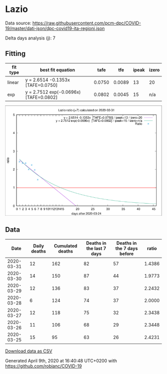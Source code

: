 # Lazio

Data source: https://raw.githubusercontent.com/pcm-dpc/COVID-19/master/dati-json/dpc-covid19-ita-regioni.json

Delta days analysis (j): 7

## Fitting 
|fit type|best fit equation|tafe|tfe|ipeak|izero|
|-------|-----|--------|------|---|---|
|linear|y = 2.6514 -0.1353x  [TAFE=0.0750]|0.0750|0.0089|13|20|
|exp|y = 2.7512 exp(-0.0696x)  [TAFE=0.0802]|0.0802|0.0045|15|n/a|

![Plot](COVID-19_lazio_j7_2020-03-31.png)

## Data
|Date|Daily deaths|Cumulated deaths|Deaths in the last 7 days|Deaths in the 7 days before|ratio|
|----|----------|-----------|-------|--------------------|-----|
|2020-03-31|12|162|82|57|1.4386|
|2020-03-30|14|150|87|44|1.9773|
|2020-03-29|12|136|83|37|2.2432|
|2020-03-28|6|124|74|37|2.0000|
|2020-03-27|12|118|75|32|2.3438|
|2020-03-26|11|106|68|29|2.3448|
|2020-03-25|15|95|63|26|2.4231|

[Download data as CSV](COVID-19_lazio_j7_2020-03-31.csv)

Generated April 9th, 2020 at 16:40:48 UTC+0200 with https://github.com/robianc/COVID-19
